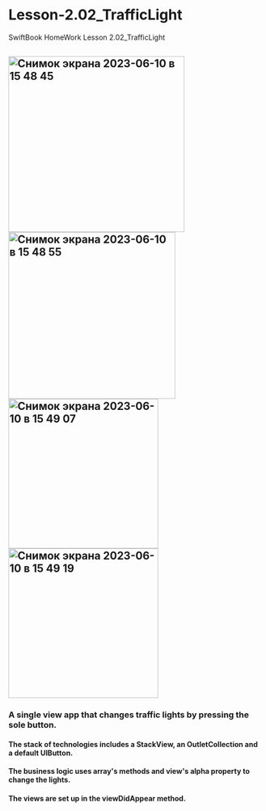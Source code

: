 # Lesson-2.02_TrafficLight
SwiftBook HomeWork Lesson 2.02_TrafficLight
## <img width="348" alt="Снимок экрана 2023-06-10 в 15 48 45" src="https://github.com/yur4kur/Lesson-2.02_TrafficLight/assets/105720427/bb403114-c6d8-4b85-85bc-273c9f193e7a"> <img width="330" alt="Снимок экрана 2023-06-10 в 15 48 55" src="https://github.com/yur4kur/Lesson-2.02_TrafficLight/assets/105720427/870c2a37-0aab-4afa-82f9-e2498dd79edf"> <img width="296" alt="Снимок экрана 2023-06-10 в 15 49 07" src="https://github.com/yur4kur/Lesson-2.02_TrafficLight/assets/105720427/55b756fd-d251-4ebf-b7a0-097519324d5f"> <img width="296" alt="Снимок экрана 2023-06-10 в 15 49 19" src="https://github.com/yur4kur/Lesson-2.02_TrafficLight/assets/105720427/d00a500f-6383-4b7a-80c1-ef23fa762e19">

### A single view app that changes traffic lights by pressing the sole button.

#### The stack of technologies includes a StackView, an OutletCollection and a default UIButton.
#### The business logic uses array's methods and view's alpha property to change the lights.
#### The views are set up in the viewDidAppear method.

